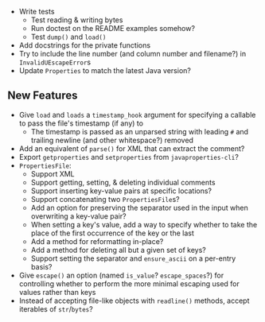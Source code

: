 - Write tests
    - Test reading & writing bytes
    - Run doctest on the README examples somehow?
    - Test `dump()` and `load()`
- Add docstrings for the private functions
- Try to include the line number (and column number and filename?) in
  `InvalidUEscapeError`s
- Update `Properties` to match the latest Java version?

New Features
------------
- Give `load` and `loads` a `timestamp_hook` argument for specifying a callable
  to pass the file's timestamp (if any) to
    - The timestamp is passed as an unparsed string with leading `#` and
      trailing newline (and other whitespace?) removed
- Add an equivalent of `parse()` for XML that can extract the comment?
- Export `getproperties` and `setproperties` from `javaproperties-cli`?
- `PropertiesFile`:
    - Support XML
    - Support getting, setting, & deleting individual comments
    - Support inserting key-value pairs at specific locations?
    - Support concatenating two `PropertiesFile`s?
    - Add an option for preserving the separator used in the input when
      overwriting a key-value pair?
    - When setting a key's value, add a way to specify whether to take the
      place of the first occurrence of the key or the last
    - Add a method for reformatting in-place?
    - Add a method for deleting all but a given set of keys?
    - Support setting the separator and `ensure_ascii` on a per-entry basis?
- Give `escape()` an option (named `is_value`? `escape_spaces`?) for
  controlling whether to perform the more minimal escaping used for values
  rather than keys
- Instead of accepting file-like objects with `readline()` methods, accept
  iterables of `str`/`bytes`?
